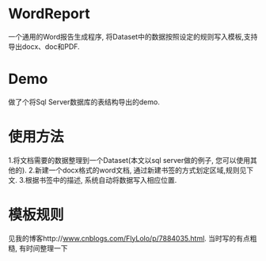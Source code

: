 # WordReport
   一个通用的Word报告生成程序, 将Dataset中的数据按照设定的规则写入模板,支持导出docx、doc和PDF.

# Demo
做了个将Sql Server数据库的表结构导出的demo.

# 使用方法
1.将文档需要的数据整理到一个Dataset(本文以sql server做的例子, 您可以使用其他的).
2.新建一个docx格式的word文档, 通过新建书签的方式划定区域,规则见下文.
3.根据书签中的描述, 系统自动将数据写入相应位置.

# 模板规则
  见我的博客http://www.cnblogs.com/FlyLolo/p/7884035.html. 当时写的有点粗糙, 有时间整理一下
